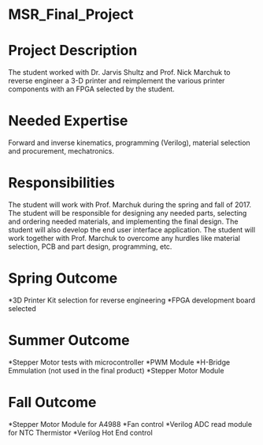 ﻿# MSR_Final_Project
# Project Description
The student worked with Dr. Jarvis Shultz and Prof. Nick Marchuk to reverse engineer a 3-D printer and reimplement the various printer components with an FPGA selected by the student.
 
# Needed Expertise
Forward and inverse kinematics, programming (Verilog), material selection and procurement, mechatronics.
 
# Responsibilities
The student will work with Prof. Marchuk during the spring and fall of 2017. The student will be responsible for designing any needed parts, selecting and ordering needed materials, and implementing the final design. The student will also develop the end user interface application. The student will work together with Prof. Marchuk to overcome any hurdles like material selection, PCB and part design, programming, etc.
 
# Spring Outcome
*3D Printer Kit selection for reverse engineering
*FPGA development board selected

# Summer Outcome
*Stepper Motor tests with microcontroller
*PWM Module
*H-Bridge Emmulation (not used in the final product)
*Stepper Motor Module

# Fall Outcome
*Stepper Motor Module for A4988
*Fan control
*Verilog ADC read module for NTC Thermistor
*Verilog Hot End control
